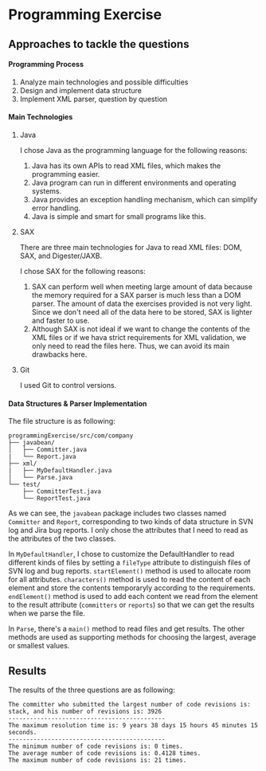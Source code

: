 # Programming Exercise

## Approaches to tackle the questions

#### Programming Process

1. Analyze main technologies and possible difficulties
2. Design and implement data structure
3. Implement XML parser, question by question

#### Main Technologies

1. Java

	I chose Java as the programming language for the following reasons:
	1. Java has its own APIs to read XML files, which makes the programming easier.
	2. Java program can run in different environments and operating systems.
	3. Java provides an exception handling mechanism, which can simplify error handling.
	4. Java is simple and smart for small programs like this.

2. SAX

	There are three main technologies for Java to read XML files: DOM, SAX, and Digester/JAXB.
	
	I chose SAX for the following reasons:
	1. SAX can perform well when meeting large amount of data because the memory required for a SAX parser is much less than a DOM parser. The amount of data the exercises provided is not very light. Since we don't need all of the data here to be stored, SAX is lighter and faster to use.
	2. Although SAX is not ideal if we want to change the contents of the XML files or if we hava strict requirements for XML validation, we only need to read the files here. Thus, we can avoid its main drawbacks here.

3. Git

	I used Git to control versions.
	
#### Data Structures & Parser Implementation

The file structure is as following:

```
programmingExercise/src/com/company
├── javabean/
│   ├── Committer.java
|   └── Report.java
├── xml/
|   ├── MyDefaultHandler.java
│   └── Parse.java
└── test/
    ├── CommitterTest.java
    └── ReportTest.java
```

As we can see, the ```javabean``` package includes two classes named ```Committer``` and ```Report```, corresponding to two kinds of data structure in SVN log and Jira bug reports. I only chose the attributes that I need to read as the attributes of the two classes.

In ```MyDefaultHandler```, I chose to customize the DefaultHandler to read different kinds of files by setting a ```fileType``` attribute to distinguish files of SVN log and bug reports. ```startElement()``` method is used to allocate room for all attributes. ```characters()``` method is used to read the content of each element and store the contents temporaryly according to the requirements. ```endElement()``` method is used to add each content we read from the element to the result attribute (```committers``` or ```reports```) so that we can get the results when we parse the file.

In ```Parse```, there's a ```main()``` method to read files and get results. The other methods are used as supporting methods for choosing the largest, average or smallest values.

## Results

The results of the three questions are as following:

```
The committer who submitted the largest number of code revisions is: stack, and his number of revisions is: 3926
--------------------------------------------
The maximum resolution time is: 9 years 38 days 15 hours 45 minutes 15 seconds.
--------------------------------------------
The minimum number of code revisions is: 0 times.
The average number of code revisions is: 0.4128 times.
The maximum number of code revisions is: 21 times.
```